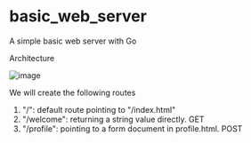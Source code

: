 # basic_web_server
A simple basic web server with Go

Architecture 

![image](https://user-images.githubusercontent.com/27703937/181145839-1e8c0134-e071-483b-a03e-3a72ea36abc1.png)

We will create the following routes

1. "/": default route pointing to "/index.html"
2. "/welcome": returning a string value directly. GET
3. "/profile": pointing to a form document in profile.html. POST
